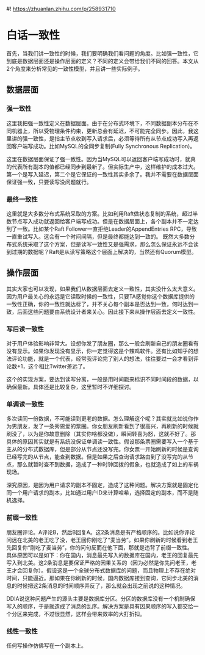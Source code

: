 #! https://zhuanlan.zhihu.com/p/258931710
# 白话一致性


首先，当我们讲一致性的时候，我们要明确我们看问题的角度。比如强一致性，它到底是数据层面还是操作层面的定义？不同的定义会带给我们不同的回答。本文从2个角度来分析常见的一致性模型，并且讲一些实际例子。

## 数据层面 


### 强一致性
这里我把强一致性定义在数据层面。由于在分布式环境下，不同数据副本分布在不同机器上，所以受物理条件约束，更新总会有延迟，不可能完全同步。因此，我这里讲的强一致性，是指主节点收到写入请求后，必须等待所有从节点成功写入再返回客户端写成功。比如MySQL的全同步复制(Fully Synchronous Replication)。

这里在数据层面保证了强一致性。因为当MySQL可以返回客户端写成功时，就真的代表所有副本的值都已经同步到最新了。但实际生产中，这样维护的成本过大。第一个是写入延迟，第二个是它保证的一致性其实多余了。我并不需要在数据层面保证强一致，只要读写没问题就行。

### 最终一致性
这里就是大多数分布式系统采取的方案。比如利用Raft做状态复制的系统，超过半数节点写入成功就返回给客户端写成功。但是在数据层面上，各个副本并不一定达到了一致。比如某个Raft Follower一直拒绝Leader的AppendEntries RPC，导致一直重试写入。这会有一个时间间隔，但是最终都能达到一致的。
既然大多数分布式系统采取了这个方案，但是读写一致性又是强需求，那么怎么保证永远不会读到过期的数据呢？Raft是从读写策略这个层面上解决的，当然还有Quorum模型。

## 操作层面
其实大家也可以发现，如果我们从数据层面去定义一致性，其实没什么太大意义。因为用户最关心的永远是它读取时候的一致性，只要TA感觉你这个数据库提供的一致性正确，你的一致性就达标了，并不关心每个副本是否达到一致，何时达到一致，后面这些问题要由系统设计者来关心。因此接下来从操作层面去定义一致性。
### 写后读一致性
对于用户体验影响非常大。设想你发了朋友圈，那么一般会刷新自己的朋友圈看有没有显示。如果你发现没有显示，你一定觉得这是个辣鸡软件。还有比如知乎的想法评论功能，就是一个代表，经常我评论完了别人的想法，往往要过一会才看到评论数+1，这个相比Twitter差远了。

这个的实现方案，要达到读写分离，一般是用时间戳来标识不同时间段的数据，以确保最新。具体还是比较复杂，这里暂时不详细探讨。

### 单调读一致性
多次读同一份数据，不可能读到更老的数据。怎么理解这个呢？其实就比如说你作为男朋友，发了一条秀恩爱的票圈。你女朋友刷新看到了很高兴，再刷新的时候就刷没了，以为是你故意删除（其实你啥都没做），瞬间转喜为怒，这就不好了。那具体的原因其实就是有系统没保证单调读一致性。假设那条票圈需要写入一个基于主从的分布式数据库，但是部分从节点还没写完。你女票一开始刷新的时候是查询已经写完的从节点，能查到数据。但是如果之后查询请求路由到了没写完的从节点，那么就暂时查不到数据，造成了一种时钟回拨的假象，也就造成了如上的车祸现场。

深究原因，是因为用户请求的副本不固定，造成了这种问题。解决方案就是固定化同一个用户请求的副本，比如通过用户ID来计算哈希，选择固定的副本，而不是随机选择。


### 前缀一致性
朋友圈评论。A评论B，然后B回复A。这2条消息是有严格顺序的。比如说你评论问远在北美的老王吃了没，老王回你刚吃了“麦当劳”。如果你刷新的时候看到老王先回复你“刚吃了麦当劳”，你的问句反而在他下面，那就是违背了前缀一致性。
具体原因可以是如下：你在国内，消息最先写入的数据库在国内，老王的回复最先写入到北美。这2条消息是要保证严格的因果关系的（因为必然是你先问老王，老王才会回复你）。假设这是一个全球分布式数据库的问题，而且物理上不存在绝对时间，只能逼近。那如果在你刷新的时候，国内数据库接到查询，它同步北美的消息的时候把这2条消息的时间顺序弄反了，那么就会出现之前说的这种情况。

DDIA说这种问题产生的源头主要是数据库分区。分区的数据库没有一个机制确保写入的顺序，于是就造成了消息的乱序。解决方案是具有因果顺序的写入都交给一个分区来完成，不过很显然，这样会带来效率的大打折扣。


### 线性一致性
任何写操作仿佛写在一个副本上。